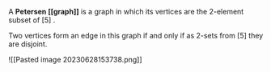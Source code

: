 A **Petersen [[graph]]** is a graph in which its vertices are the 2-element subset of $[5]$ .

Two vertices form an edge in this graph if and only if as 2-sets from $[5]$ they are disjoint. 


![[Pasted image 20230628153738.png]]

